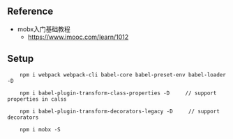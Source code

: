 ## Reference
- mobx入门基础教程
    - https://www.imooc.com/learn/1012




## Setup
```
    npm i webpack webpack-cli babel-core babel-preset-env babel-loader -D

    npm i babel-plugin-transform-class-properties -D     // support properties in calss

    npm i babel-plugin-transform-decorators-legacy -D     // support decorators

    npm i mobx -S

```